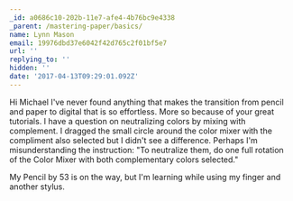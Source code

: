 ```yaml
---
_id: a0686c10-202b-11e7-afe4-4b76bc9e4338
_parent: /mastering-paper/basics/
name: Lynn Mason
email: 19976dbd37e6042f42d765c2f01bf5e7
url: ''
replying_to: ''
hidden: ''
date: '2017-04-13T09:29:01.092Z'
---
```


Hi Michael
I've never found anything that makes the transition from pencil and paper to digital that is so effortless. More so because of your great tutorials. I have a question on neutralizing colors by mixing with complement. I dragged the small circle around the color mixer with the compliment also selected but I didn't see a difference. Perhaps I'm misunderstanding the instruction: "To neutralize them, do one full rotation of the Color Mixer with both complementary colors selected."

My Pencil by 53 is on the way, but I'm learning while using my finger and another stylus.
